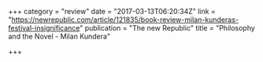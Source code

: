 +++
category = "review"
date = "2017-03-13T06:20:34Z"
link = "https://newrepublic.com/article/121835/book-review-milan-kunderas-festival-insignificance"
publication = "The new Republic"
title = "Philosophy and the Novel - Milan Kundera"

+++
